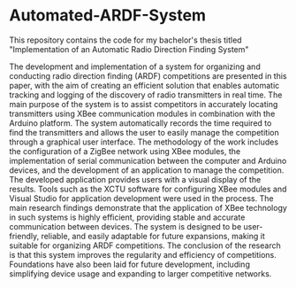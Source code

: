 # Automated-ARDF-System
This repository contains the code for my bachelor's thesis titled "Implementation of an Automatic Radio Direction Finding System"

The development and implementation of a system for organizing and conducting
radio direction finding (ARDF) competitions are presented in this paper, with the aim of
creating an efficient solution that enables automatic tracking and logging of the discovery of
radio transmitters in real time. The main purpose of the system is to assist competitors in
accurately locating transmitters using XBee communication modules in combination with
the Arduino platform. The system automatically records the time required to find the
transmitters and allows the user to easily manage the competition through a graphical user
interface.
The methodology of the work includes the configuration of a ZigBee network using
XBee modules, the implementation of serial communication between the computer and
Arduino devices, and the development of an application to manage the competition. The
developed application provides users with a visual display of the results. Tools such as the
XCTU software for configuring XBee modules and Visual Studio for application
development were used in the process.
The main research findings demonstrate that the application of XBee technology in
such systems is highly efficient, providing stable and accurate communication between
devices. The system is designed to be user-friendly, reliable, and easily adaptable for future
expansions, making it suitable for organizing ARDF competitions.
The conclusion of the research is that this system improves the regularity and
efficiency of competitions. Foundations have also been laid for future development,
including simplifying device usage and expanding to larger competitive networks.
